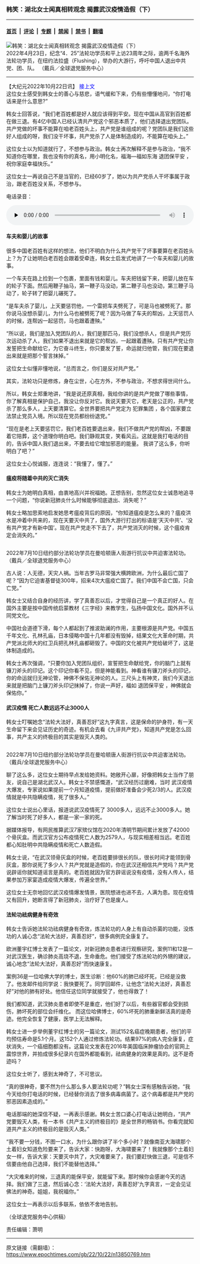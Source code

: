 ### 韩笑：湖北女士闻真相转观念 揭露武汉疫情造假（下）

---

#### [首页](../../../..?n13850769) &nbsp;|&nbsp; [评论](../../../../../epoch-comment?n13850769) &nbsp;|&nbsp; [专题](../../../../../epoch-special?n13850769) &nbsp;|&nbsp; [禁闻](../../../../../epoch-news?n13850769) &nbsp;|&nbsp; [禁书](../../../../../books?n13850769) &nbsp;|&nbsp; [翻墙](https://github.com/gfw-breaker/nogfw/blob/master/README.md?n13850769)


<div><img alt="韩笑：湖北女士闻真相转观念 揭露武汉疫情造假（下）" class="attachment-djy_600_400 size-djy_600_400 wp-post-image" src="https://i.epochtimes.com/assets/uploads/2022/10/id13850773-596410e4a3b41d1de609a5397afc1e46-600x400.png"/>
<div class="caption">
 2022年4月23日，纪念“4．25”法轮功学员和平上访23周年之际，逾两千名海外法轮功学员，在纽约法拉盛（Flushing），举办的大游行，呼吁中国人退出中共党、团、队。 （戴兵／全球退党服务中心）
</div></div><hr/><div class="post_content" id="artbody" itemprop="articleBody">
 <!-- article content begin -->
 <p>
  【大纪元2022年10月22日讯】
  <span style="color: #0000ff;">
   <ok href="https://www.epochtimes.com/gb/22/10/21/n13850176.htm" style="color: #0000ff;">
    接上文
   </ok>
  </span>
  <br/>
  这位女士感受到韩女士的善心与慈悲，语气缓和下来，仍有些懵懂地问，“你打电话来是什么意思?”
 </p>
 <p>
  韩女士回答说，“我们老百姓都是好人就应该得到平安。现在中国从高官到百姓都在做三退。有4亿中国人已经认清共产党这个邪恶本质了，他们选择退出党团队。共产党做的坏事不能算在咱老百姓头上，共产党是谁组成的呢？党团队是我们这些好人组成的呀，我们没干坏事，共产党杀了人是体制造成的，不能算在咱头上。”
 </p>
 <p>
  这位女士以为知道就行了，不想参与政治。韩女士再次解释不是参与政治，“我不知道你在哪里，我也没有你的真名，用小明化名，福海—福如东海
  <ok href="https://www.epochtimes.com/gb/tag/%E9%80%80%E5%9B%A2%E4%BF%9D%E5%B9%B3%E5%AE%89.html">
   退团保平安
  </ok>
  ，祝你家庭幸福快乐。”
 </p>
 <p>
  这位女士一再说自己不是当官的，已经60岁了，她以为共产党杀人干坏事属于政治，跟老百姓没关系，不想参与。
 </p>
 <p>
  电话录音：
 </p>
 <!--[if lt IE 9]><script>document.createElement('audio');</script><![endif]-->
 <audio class="wp-audio-shortcode" controls="controls" id="audio-13850769-1" preload="none" style="width: 100%;">
  <source src="https://www.tuidang.org/wp-content/uploads/2022/10/wuhandajietuituan2.mp3?_=1" type="audio/mpeg"/>
  <ok href="https://www.tuidang.org/wp-content/uploads/2022/10/wuhandajietuituan2.mp3">
   https://www.tuidang.org/wp-content/uploads/2022/10/wuhandajietuituan2.mp3
  </ok>
 </audio>
 <h4>
  车夫和婴儿的故事
 </h4>
 <p>
  很多中国老百姓有这样的想法，他们不明白为什么共产党干了坏事要算在老百姓头上？为了让她明白老百姓会跟着受牵连，韩女士启发式地讲了一个车夫和婴儿的故事。
 </p>
 <p>
  一个车夫在路上捡到一个包裹，里面有钱和婴儿。车夫把钱留下来，把婴儿放在车的轮子下面。然后用鞭子抽马，第一鞭子马没动，第二鞭子马也没动，第三鞭子马动了，轮子转了把婴儿碾死了。
 </p>
 <p>
  “是车夫杀了婴儿，上天要惩罚他，一个雷把车夫劈死了，可是马也被劈死了。那你说马没想杀婴儿，为什么马也被劈死了呢？因为马做了车夫的帮凶，上天惩罚人的时候，连帮凶一起惩罚，马也跟着遭殃。”
 </p>
 <p>
  “所以说，我们是加入党团队的人，我们是那匹马，我们没想杀人，但是共产党历次运动杀了人，我们如果不退出来就是它的帮凶，一起跟着遭殃。只有共产党让你发誓把生命献给它，为它奋斗终生，你只要发了誓，命运就归他管，我们现在要退出来就是把那个誓言抹掉。”
 </p>
 <p>
  这位女士似懂非懂地说，“总而言之，你们是反对共产党。”
 </p>
 <p>
  其实，法轮功只是修炼，身在尘世，心在方外，不参与政治，不想求得世间什么。
 </p>
 <p>
  所以，韩女士郑重地讲，“我是说还原真相，我给你讲的是共产党做了哪些事情，你了解真相是保护自己，我没让你反对它。我说天要灭它，老天是公正的，共产党杀了那么多人，上天要清算它。全世界要把共产党定为
  <ok href="https://www.epochtimes.com/gb/tag/%E7%8A%AF%E7%BD%AA%E9%9B%86%E5%9B%A2.html">
   犯罪集团
  </ok>
  ，各个国家要立法禁止党员入境。所以现在党员都纷纷退党。”
 </p>
 <p>
  “现在是老上天要惩罚它，我们老百姓要退出来，我们不做共产党的帮凶，不要跟着它陪葬，这个道理你明白吧。我们静观其变，笑看风云。这就是我打电话的目的，告诉中国人我们退出来，不要去给它增加邪恶的能量。 我讲了这么多，你听明白了吧？”
 </p>
 <p>
  这位女士心悦诚服，连连说：“我懂了，懂了。”
 </p>
 <h4>
  瘟疫将随着中共的灭亡消失
 </h4>
 <p>
  韩女士为她明白真相，由衷地高兴并祝福她。正想告别，忽然这位女士诚恳地追寻一个问题，“你说新冠肺炎什么时候能够彻底退出、消失呢？”
 </p>
 <p>
  韩女士略加思索地启发她思考瘟疫背后的原因，“你知道瘟疫是怎么来的？瘟疫洪水是冲着中共来的，现在天要灭中共了，国外大游行打出的标语是‘天灭中共’、‘没有共产党才有新中国’。现在共产党走不下去了，共产党消灭的时候，这个瘟疫肯定会消失的。”
 </p>
 <p style="text-align: center;">
  <ok href="https://i.epochtimes.com/assets/uploads/2022/10/id13850776-77d85d6dc836b8d0999af0503c6bb06f.png">
   <img alt="" class="size-large wp-image-13850776 aligncenter" src="https://i.epochtimes.com/assets/uploads/2022/10/id13850776-77d85d6dc836b8d0999af0503c6bb06f-600x399.png"/>
  </ok>
 </p>
 <p>
  2022年7月10日纽约部分法轮功学员在曼哈顿唐人街游行抗议中共迫害法轮功。（戴兵／全球退党服务中心）
 </p>
 <p>
  古人说：人无德，天灾人祸。当年古罗马非常强大横跨欧洲，为什么最后亡国了呢？“因为它迫害基督徒300年，招来4次大瘟疫亡国了。我们中国不会亡国，只会亡党。”
 </p>
 <p>
  韩女士又结合自身的经历讲，学了真善忍以后，才觉得自己是一个真正的好人。在国外主要是按中国传统启蒙教材《三字经》来教学生，弘扬中国文化。国外并不认同党文化。
 </p>
 <p>
  中国社会道德下滑，每个人都起到了推波助澜的作用，主要根源是共产党。中国五千年文化、孔林孔庙，日本侵略中国十几年都没有毁掉，结果文化大革命时期，共产党派北师大的红卫兵把孔林孔庙都砸毁了。中国的文化被共产党给破坏了，这是体制造成的。
 </p>
 <p>
  韩女士再次强调，“只要你加入党团队组织，宣誓把生命献给党，你的脑门上就有镰刀斧头的印记。这个印记你看不见，但是神能看到。神看谁有镰刀斧头的印记，你的命运就归无神论管，神佛不保佑无神论的人。三尺头上有神灵，我们今天退出来就是把脑门上镰刀斧头印记抹掉了，你说一声好，福如
  <ok href="https://www.epochtimes.com/gb/tag/%E9%80%80%E5%9B%A2%E4%BF%9D%E5%B9%B3%E5%AE%89.html">
   退团保平安
  </ok>
  ，神佛就会保佑你。”
 </p>
 <h4>
  <ok href="https://www.epochtimes.com/gb/tag/%E6%AD%A6%E6%B1%89%E7%96%AB%E6%83%85.html">
   武汉疫情
  </ok>
  死亡人数远远不止3000人
 </h4>
 <p>
  韩女士叮嘱她念“法轮大法好，真善忍好”这九字真言，这是保命的护身符，有一天生命留下来会见证历史的奇迹。有机会去看《九评共产党》，知道共产党是怎么回事，共产主义的终极目的其实是毁灭人类的。
 </p>
 <p style="text-align: center;">
  <ok href="https://i.epochtimes.com/assets/uploads/2022/10/id13850780-93d9c35241465d63da22aa2ba47113e7.png">
   <img alt="" class="size-large wp-image-13850780 aligncenter" src="https://i.epochtimes.com/assets/uploads/2022/10/id13850780-93d9c35241465d63da22aa2ba47113e7-600x399.png"/>
  </ok>
 </p>
 <p>
  2022年7月10日纽约部分法轮功学员在曼哈顿唐人街游行抗议中共迫害法轮功。（戴兵/全球退党服务中心）
 </p>
 <p>
  聊了这么多，这位女士期待早点发给她资料。她敞开心扉，好像把韩女士当作了朋友，说自己是湖北武汉人。韩女士不禁感慨道，“武汉经历过磨难，当时
  <ok href="https://www.epochtimes.com/gb/tag/%E6%AD%A6%E6%B1%89%E7%96%AB%E6%83%85.html">
   武汉疫情
  </ok>
  大爆发，专家说如果提前一个月知道疫情，提前做好准备会少死2/3的人。武汉疫情就是中共隐瞒疫情，死了很多人。”
 </p>
 <p>
  这位女士说出心里话，报道说武汉疫情死了 3000多人，远远不止3000多人。她了解当时死了好多人，都是一家一家的死。
 </p>
 <p>
  据媒体报导，有网民推算武汉7家殡仪馆在2020年清明节期间累计发放了42000个骨灰盒。而武汉官方公布疫情死亡人数为2579人，与现实相差相当远。老百姓都心知肚明中共隐瞒疫情和死亡人数造假。
 </p>
 <p>
  韩女士说，“在武汉领骨灰盒的时候，老百姓要排很长的队，很长时间才能领到骨灰盒，那你说死了多少人？共产党就是造假的，你在武汉还相信共产党吗？共产党说辟谣你就知道谣言是真的。老百姓就因为官方辟谣说没有疫情，没有人传人，结果参加万家宴造成疫情大爆发，传遍全世界。”
 </p>
 <p>
  这位女士无奈地回忆武汉疫情爆发情景，医院想进也进不去，人满为患。现在疫情又有回升，她断言得了新冠肺炎，治疗好了也是废人。
 </p>
 <h4>
  法轮功祛病健身有奇效
 </h4>
 <p>
  韩女士告诉她法轮功祛病健身有奇效，炼法轮功的人身上有自动杀菌的功能，没炼功的人诚心念“法轮大法好，真善忍好”，很多病例完全康复了。
 </p>
 <p>
  欧洲董宇红博士发表了一篇论文，对新冠肺炎患者进行观察研究，案例11和12是一对武汉医生，确诊肺炎高烧不退，生命垂危。他们接受了炼法轮功的外甥的建议，诚心地念“法轮大法好，真善忍好”而快速康复。
 </p>
 <p>
  案例36是一位哈佛大学的博士，医生诊断：他60%的肺已经坏死，已经是没救了。他发邮件给同学说：我快要死了。同学回邮件，让他念“法轮大法好，真善忍好”对他的肺有好处。他信任这位同学就接受了，他也得救了！
 </p>
 <p>
  我们都知道，武汉肺炎患者即使不是重症，他们好了以后，有些器官都会受到损伤，肺坏死的部位会纤维化。 而这位哈佛博士，60%坏死的肺重新鲜活真的是奇迹。他完全恢复了健康，医学上无法解释。
 </p>
 <p>
  韩女士进一步举例董宇红博士的另一篇论文，测试152名癌症晚期患者，他们的平均预估寿命是5.1个月。这152个人通过修炼法轮功。结果97%的病人完全康复，症状消失，一个癌细胞都没有。这篇论文发表在2016年美国临床肿瘤协会的官网上震惊世界，并拍成很多纪录片在国外都能看到，祛病健身的效果是真的。这不是奇迹吗？
 </p>
 <p>
  这位女士听了，感到太神奇了，不可思议。
 </p>
 <p>
  “真的很神奇，要不然为什么那么多人要法轮功呢？”韩女士深有感触告诉她，“我今天给你打电话的时候，已经替你消去了很多病毒病菌了。这个病毒都是共产党的邪恶因素造成的。”
 </p>
 <p>
  电话那端的她深信不疑，一再表示感谢。韩女士苦口婆心打电话让她明白，“共产党要毁灭人类，有一本书《共产主义的终极目的》是全世界的畅销书。你看完就知道共产主义的终极目的是毁灭人类。”
 </p>
 <p>
  “我不要一分钱，不图一口水，为什么跟你讲了半个多小时？就像南亚大海啸那个土着妇女知道危险要来了，告诉大家：快跑呀，大海啸要来了！我就像那个土着妇女一样，告诉大家：天要灭中共了，大灾难要来了，我们要赶快做三退，可是信不信要由他自己选择，我们不能替他选择。”
 </p>
 <p>
  “大灾难来的时候，三退真的能保平安，就能留下来。那时候你会感谢今天的选择。我们做了三退，然后诚心念：‘法轮大法好，真善忍好’九字真言，一定会见证佛法的神奇。姐姐，我祝福你。”
 </p>
 <p>
  这位女士一再表示以后多联系，依依不舍地告别。
 </p>
 <p>
  （全球退党服务中心供稿）
 </p>
 <p>
  责任编辑：萧明
 </p>
 <!-- article content end -->
 <div id="below_article_ad">
 </div>
</div>


---

原文链接（需翻墙）：https://www.epochtimes.com/gb/22/10/22/n13850769.htm